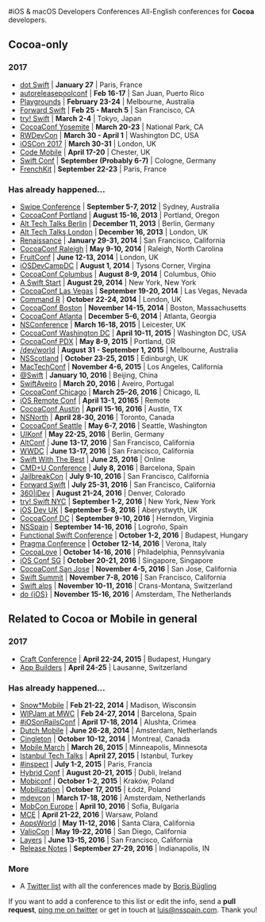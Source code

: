 #iOS & macOS Developers Conferences
All-English conferences for **Cocoa** developers.

## Cocoa-only

### 2017
* [dot Swift](http://www.dotswift.io) | **January 27** | Paris, France
* [autoreleasepoolconf](http://www.autoreleasepoolconf.com) | **Feb 16-17** | San Juan, Puerto Rico
* [Playgrounds](http://www.playgroundscon.com) | **February 23-24** | Melbourne, Australia
* [Forward Swift](http://forwardswift.com) | **Feb 25 - March 5** | San Francisco, CA
* [try! Swift](https://www.tryswift.co/tokyo/en) | **March 2-4** | Tokyo, Japan
* [CocoaConf Yosemite](http://cocoaconf.com/yosemite) | **March 20-23** | National Park, CA
* [RWDevCon](http://www.rwdevcon.com/) | **March 30 - April 1** | Washington DC, USA
* [iOSCon 2017](https://skillsmatter.com/conferences/8180-ioscon-2017-the-conference-for-ios-and-swift-developers) | **March 30-31** | London, UK
* [Code Mobile](http://www.codemobile.co.uk) | **April 17-20** | Chester, UK
* [Swift Conf](http://www.swiftconf.com/) | **September (Probably 6-7)** | Cologne, Germany
* [FrenchKit](http://frenchkit.fr/) | **September 22-23** | Paris, France

### Has already happened...
* [Swipe Conference](http://swipeconference.com.au/) | **September 5-7, 2012** | Sydney, Australia
* [CocoaConf Portland](http://cocoaconf.com/portland-2013/home) | **August 15-16, 2013** | Portland, Oregon
* [Alt Tech Talks Berlin](http://www.alt-tech-talks.com) | **December 11, 2013** | Berlin, Germany
* [Alt Tech Talks London](http://www.alttechtalks.com) | **December 16, 2013** | London, UK
* [Renaissance](http://renaissance.io/2014) | **January 29-31, 2014** | San Francisco, California
* [CocoaConf Raleigh](http://cocoaconf.com/raleigh-2014/home) | **May 9-10, 2014** | Raleigh, North Carolina
* [FruitConf](http://fruitconf.co/) | **June 12-13, 2014** | London, UK
* [iOSDevCampDC](http://iosdevcampdc.com/) | **August 1, 2014** | Tysons Corner, Virgina
* [CocoaConf Columbus](http://cocoaconf.com/columbus-2014/home) | **August 8-9, 2014** | Columbus, Ohio
* [A Swift Start](http://aswiftstart.com/) | **August 29, 2014** | New York, New York
* [CocoaConf Las Vegas](http://cocoaconf.com/lasvegas-2014/home) | **September 19-20, 2014** | Las Vegas, Nevada
* [Command R](http://cmdrconf.com) | **October 22-24, 2014** | London, UK
* [CocoaConf Boston](http://cocoaconf.com/boston-2014/home) | **November 14-15, 2014** | Boston, Massachusetts
* [CocoaConf Atlanta](http://cocoaconf.com/atlanta-2014/home) | **December 5-6, 2014** | Atlanta, Georgia
* [NSConference](http://nsconference.com/) | **March 16-18, 2015** | Leicester, UK
* [CocoaConf Washington DC](http://cocoaconf.com/dc-2015/home) | **April 10-11, 2015** | Washington DC, USA
* [CocoaConf PDX](http://cocoaconf.com/portland-2015/home) | **May 8-9, 2015** | Portland, OR
* [/dev/world](http://2015.devworld.com.au/) | **August 31 - September 1, 2015** | Melbourne, Australia
* [NSScotland](http://nsscotland.com/) | **October 23-25, 2015** | Edinburgh, UK
* [MacTechConf](http://mactech.com/conference) | **November 4-6, 2015** | Los Angeles, California
* [@Swift](http://atswift.io/index-en.html) | **January 10, 2016** | Beijing, China
* [SwiftAveiro](https://attending.io/events/swiftaveiro/) | **March 20, 2016** | Aveiro, Portugal
* [CocoaConf Chicago](http://cocoaconf.com/chicago-2016/home) | **March 25–26, 2016** | Chicago, IL
* [iOS Remote Conf](https://allremoteconfs.com/ios-2016) | **April 13-1, 20165** | Remote
* [CocoaConf Austin](http://cocoaconf.com/austin-2016/home) | **April 15-16, 2016** | Austin, TX
* [NSNorth](http://nsnorth.ca/) | **April 28-30, 2016** | Toronto, Canada
* [CocoaConf Seattle](http://cocoaconf.com/seattle-2016/home) | **May 6-7, 2016** | Seattle, Washington
* [UIKonf](http://www.uikonf.com) | **May 22-25, 2016** | Berlin, Germany
* [AltConf](http://altconf.com/) | **June 13-17, 2016** | San Francisco, California
* [WWDC](https://developer.apple.com/wwdc/) | **June 13-17, 2016** | San Francisco, California
* [Swift With The Best](http://swift.withthebest.com) | **June 25, 2016** | Online
* [CMD+U Conference](http://cmduconf.com) | **July 8, 2016** | Barcelona, Spain
* [JailbreakCon](http://www.jailbreakcon.com/) | **July 9-10, 2016** | San Francisco, California
* [Forward Swift](http://forwardswift.com) | **July 25-31, 2016** | San Francisco, California
* [360|iDev](http://360idev.com/) | **August 21-24, 2016** | Denver, Colorado
* [try! Swift NYC](http://www.tryswiftnyc.com) | **September 1-2, 2016** | New York, New York
* [iOS Dev UK](http://www.iosdevuk.com/) | **September 5-8, 2016** | Aberystwyth, UK
* [CocoaConf DC](http://cocoaconf.com/dc-2016/home) | **September 9-10, 2016** | Herndon, Virginia
* [NSSpain](http://nsspain.com/) | **September 14-16, 2016** | Logroño, Spain
* [Functional Swift Conference](http://2016.funswiftconf.com) | **October 1-2, 2016** | Budapest, Hungary
* [Pragma Conference](http://pragmaconference.com) | **October 12-14, 2016** | Verona, Italy
* [CocoaLove](http://cocoalove.org) | **October 14-16, 2016** | Philadelphia, Pennsylvania
* [iOS Conf SG](http://iosconf.sg) | **October 20-21, 2016** | Singapore, Singapore
* [CocoaConf San Jose](http://cocoaconf.com/sanjose-2016/home) | **November 4-5, 2016** | San Jose, California
* [Swift Summit](http://www.swiftsummit.com) | **November 7-8, 2016** | San Francisco, California
* [Swift alps](http://theswiftalps.com/) | **November 10-11, 2016** | Crans-Montana, Switzerland
* [do {iOS}](http://do-ios.com/) | **November 15-16, 2016** | Amsterdam, The Netherlands

## Related to Cocoa or Mobile in general

### 2017
* [Craft Conference](http://craft-conf.com/2015) | **April 22-24, 2015** | Budapest, Hungary
* [App Builders](http://www.appbuilders.ch) | **April 24-25** | Lausanne, Switzerland

### Has already happened...
* [Snow*Mobile](http://2014.snow-mobile.org/) | **Feb 21-22, 2014** | Madison, Wisconsin
* [WIPJam at MWC](http://wip.org/wip-event/wipjam-mwc14/) | **Feb 24-27, 2014** | Barcelona, Spain
* [#iOSonRailsConf](http://iosonrailsconf.eu/) | **April 17-18, 2014** | Alushta, Crimea
* [Dutch Mobile](http://www.mobileconference.nl) | **June 26-28, 2014** | Amsterdam, Netherlands
* [Çingleton](http://cingleton.com/) | **October 10-12, 2014** | Montreal, Canada
* [Mobile March](http://mobilemarchtc.com/) | **March 26, 2015** | Minneapolis, Minnesota
* [Istanbul Tech Talks](http://www.istanbultechtalks.com/) | **April 27, 2015** | Istanbul, Turkey
* [#inspect](http://conference.rubymotion.com/) | **July 1-2, 2015** | Paris, Francia
* [Hybrid Conf](http://hybridconf.net/) | **August 20-21, 2015** | Dubli, Ireland
* [Mobiconf](http://www.mobiconf.org/) | **October 1-2, 2015** | Kraków, Poland
* [Mobilization](http://mobilization.pl) | **October 17, 2015** | Łódź, Poland
* [mdevcon](http://mdevcon.com/) | **March 17-18, 2016** | Amsterdam, Netherlands
* [MobCon Europe](http://mobcon.com/mobcon-europe/) | **April 10, 2016** | Sofia, Bulgaria
* [MCE](http://mceconf.com) | **April 21-22, 2016** | Warsaw, Poland
* [AppsWorld](http://www.apps-world.net/northamerica/) | **May 11-12, 2016** | Santa Clara, California
* [ValioCon](http://valiocon.com/) | **May 19-22, 2016** | San Diego, California
* [Layers](http://www.bringyourlayers.com/) | **June 13-15, 2016** | San Francisco, California
* [Release Notes](http://releasenotes.tv/conference/) | **September 27-29, 2016** | Indianapolis, IN

### More
* A [Twitter list](https://twitter.com/NeoNacho/lists/cocoaconferences) with all the conferences made by [Boris Bügling](https://twitter.com/NeoNacho)

If you want to add a conference to this list or edit the info, send a **pull request**, [ping me on twitter](https://twitter.com/lascorbe) or get in touch at [luis@nsspain.com](mailto:luis@nsspain.com). Thank you!
